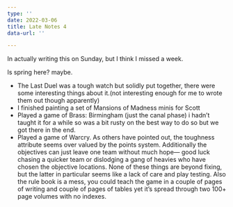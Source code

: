 ```yaml
---
type: ''
date: 2022-03-06
title: Late Notes 4
data-url: ''

---
```

In actually writing this on Sunday, but I think I missed a week.

Is spring here? maybe.

* The Last Duel was a tough watch but solidly put  together, there were some interesting things about it.(not interesting enough for me to wrote them out though apparently)
* I finished painting a set of Mansions of Madness minis for Scott
* Played a game of Brass: Birmingham (just the canal phase) i hadn’t  taught it for a while so was a bit rusty on the best way to do so but we got there in the end.
* Played a game of Warcry. As others have pointed out, the toughness attribute seems over valued by the points system. Additionally the objectives can just leave one team without much hope— good luck chasing a quicker team or dislodging a gang of heavies who have chosen the objective locations. None of these things are beyond fixing, but the latter in particular seems like a lack of care and play testing. Also the rule book is a mess, you could teach the game in a couple of pages of writing and couple of pages of tables yet it’s spread through two 100+ page volumes with no indexes.